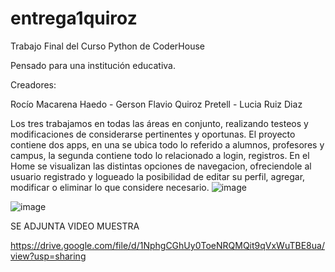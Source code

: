 # entrega1quiroz

Trabajo Final del Curso Python de CoderHouse

Pensado para una institución educativa.

Creadores:

Rocío Macarena Haedo - 
Gerson Flavio Quiroz Pretell - 
Lucia Ruiz Diaz

Los tres trabajamos en todas las áreas en conjunto, realizando testeos y modificaciones de considerarse pertinentes y oportunas.
El proyecto contiene dos apps, en una se ubica todo lo referido a alumnos, profesores y campus, la segunda contiene todo lo relacionado a login, registros.
En el Home se visualizan las distintas opciones de navegacion, ofreciendole al usuario registrado y logueado la posibilidad de editar su perfil, agregar, modificar o eliminar lo que considere necesario.
![image](https://user-images.githubusercontent.com/107005454/188723270-e40eb5ac-6c13-4c29-aee0-6be05d0974c7.png)

![image](https://user-images.githubusercontent.com/107005454/188723403-589927fd-49ec-4084-9bb8-522eb45305fa.png)


SE ADJUNTA VIDEO MUESTRA

https://drive.google.com/file/d/1NphgCGhUy0ToeNRQMQit9qVxWuTBE8ua/view?usp=sharing
